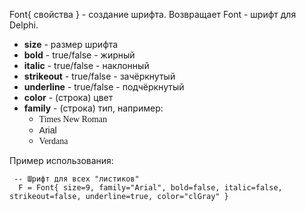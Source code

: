 Font{ свойства } - создание шрифта. Возвращает Font - шрифт для Delphi.
  * **size** - размер шрифта
  * **bold** - true/false - жирный
  * **italic** - true/false - наклонный
  * **strikeout** - true/false - зачёркнутый
  * **underline** - true/false - подчёркнутый
  * **color** - (строка) цвет
  * **family** - (строка) тип, например:
    * <font face='Times New Roman'>Times New Roman</font>
    * <font face='Arial'>Arial</font>
    * <font face='Verdana'>Verdana</font>

Пример использования:
```
 -- Шрифт для всех "листиков"
  F = Font{ size=9, family="Arial", bold=false, italic=false, strikeout=false, underline=true, color="clGray" }
```